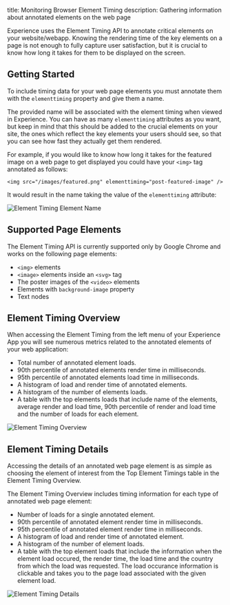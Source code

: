title: Monitoring Browser Element Timing
description: Gathering information about annotated elements on the web page

Experience uses the Element Timing API to annotate critical elements on your website/webapp. Knowing the rendering time of the key elements on a page is not enough to fully capture user satisfaction, but it is crucial to know how long it takes for them to be displayed on the screen.

## Getting Started

To include timing data for your web page elements you must annotate them with the `elementtiming` property and give them a name. 

The provided name will be associated with the element timing when viewed in Experience. You can have as many `elementtiming` attributes as you want, but keep in mind that this should be added to the crucial elements on your site, the ones which reflect the key elements your users should see, so that you can see how fast they actually get them rendered. 

For example, if you would like to know how long it takes for the featured image on a web page to get displayed you could have your `<img>` tag annotated as follows:

```
<img src="/images/featured.png" elementtiming="post-featured-image" />
```

It would result in the name taking the value of the `elementtiming` attribute:

<img
  class="content-modal-image"
  alt="Element Timing Element Name"
  src="/docs/images/experience/elementtiming/element_timing_name.png"
  title="Element Timing Element Name"
/>

## Supported Page Elements

The Element Timing API is currently supported only by Google Chrome and works on the following page elements:

* `<img>` elements
* `<image>` elements inside an `<svg>` tag
* The poster images of the `<video>` elements
* Elements with `background-image` property
* Text nodes

## Element Timing Overview

When accessing the Element Timing from the left menu of your Experience App you will see numerous metrics related to the annotated elements of your web application:

* Total number of annotated element loads.
* 90th percentile of annotated elements render time in milliseconds.
* 95th percentile of annotated elements load time in milliseconds.
* A histogram of load and render time of annotated elements.
* A histogram of the number of elements loads.
* A table with the top elements loads that include name of the elements, average render and load time, 90th percentile of render and load time and the number of loads for each element.

<img
  class="content-modal-image"
  alt="Element Timing Overview"
  src="/docs/images/experience/elementtiming/element_timing_overview.png"
  title="Element Timing Overview"
/>

## Element Timing Details

Accessing the details of an annotated web page element is as simple as choosing the element of interest from the Top Element Timings table in the Element Timing Overview.

The Element Timing Overview includes timing information for each type of annotated web page element:
 
* Number of loads for a single annotated element.
* 90th percentile of annotated element render time in milliseconds.
* 95th percentile of annotated element render time in milliseconds.
* A histogram of load and render time of annotated element.
* A histogram of the number of element loads.
* A table with the top element loads that include the information when the element load occured, the render time, the load time and the country from which the load was requested. The load occurance information is clickable and takes you to the page load associated with the given element load.

<img
  class="content-modal-image"
  alt="Element Timing Details"
  src="/docs/images/experience/elementtiming/element_timing_details.png"
  title="Element Timing Details"
/>
